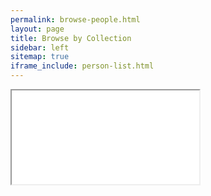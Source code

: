 ```yaml
---
permalink: browse-people.html
layout: page
title: Browse by Collection
sidebar: left
sitemap: true
iframe_include: person-list.html
---
```


<iframe id="iframe-list" src="assets/partials/{{ page.iframe_include }}" style="border=0;"></iframe>

